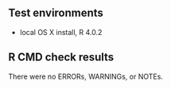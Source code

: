 ## Test environments
* local OS X install, R 4.0.2

## R CMD check results
There were no ERRORs, WARNINGs, or NOTEs.
